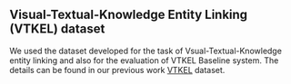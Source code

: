 ## Visual-Textual-Knowledge Entity Linking (VTKEL) dataset

We used the dataset developed for the task of Vsual-Textual-Knowledge entity linking and also for the evaluation of VTKEL Baseline system. The details can be found in our previous work [VTKEL](https://github.com/shahidost/VTKEL) dataset.
